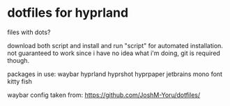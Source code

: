# dotfiles for hyprland
files with dots?


download both script and install and run "script" for automated installation. not guaranteed to work since i have no idea what i'm doing, git is required though.

packages in use:
waybar hyprland hyprshot hyprpaper jetbrains mono font kitty fish

waybar config taken from: https://github.com/JoshM-Yoru/dotfiles/

